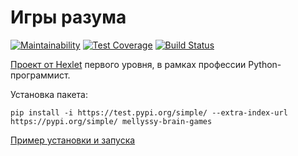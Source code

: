 # Игры разума

[![Maintainability](https://api.codeclimate.com/v1/badges/6c8a2158f9ef1a05e2ba/maintainability)](https://codeclimate.com/github/mellyssy/python-project-lvl1/maintainability) [![Test Coverage](https://api.codeclimate.com/v1/badges/6c8a2158f9ef1a05e2ba/test_coverage)](https://codeclimate.com/github/mellyssy/python-project-lvl1/test_coverage) [![Build Status](https://travis-ci.org/mellyssy/python-project-lvl1.svg?branch=master)](https://travis-ci.org/mellyssy/python-project-lvl1)

[Проект от Hexlet](https://ru.hexlet.io/professions/python/projects/49) первого уровня, в рамках профессии Python-программист. 

Установка пакета:

`pip install -i https://test.pypi.org/simple/ --extra-index-url https://pypi.org/simple/ mellyssy-brain-games`

[Пример установки и запуска](https://asciinema.org/a/PYwksKByaRbeiR8hQb5jOEL8s)